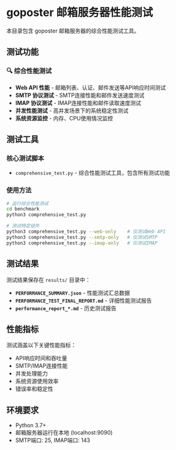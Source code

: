 # goposter 邮箱服务器性能测试

本目录包含 goposter 邮箱服务器的综合性能测试工具。

## 测试功能

### 🔍 综合性能测试
- **Web API 性能** - 邮箱列表、认证、邮件发送等API响应时间测试
- **SMTP 协议测试** - SMTP连接性能和邮件发送速度测试
- **IMAP 协议测试** - IMAP连接性能和邮件读取速度测试
- **并发性能测试** - 高并发场景下的系统稳定性测试
- **系统资源监控** - 内存、CPU使用情况监控

## 测试工具

### 核心测试脚本
- `comprehensive_test.py` - 综合性能测试工具，包含所有测试功能

### 使用方法

```bash
# 运行综合性能测试
cd benchmark
python3 comprehensive_test.py

# 测试特定组件
python3 comprehensive_test.py --web-only    # 仅测试Web API
python3 comprehensive_test.py --smtp-only   # 仅测试SMTP
python3 comprehensive_test.py --imap-only   # 仅测试IMAP
```

## 测试结果

测试结果保存在 `results/` 目录中：

- **`PERFORMANCE_SUMMARY.json`** - 性能测试汇总数据
- **`PERFORMANCE_TEST_FINAL_REPORT.md`** - 详细性能测试报告
- **`performance_report_*.md`** - 历史测试报告

## 性能指标

测试涵盖以下关键性能指标：
- API响应时间和吞吐量
- SMTP/IMAP连接性能
- 并发处理能力
- 系统资源使用效率
- 错误率和稳定性

## 环境要求

- Python 3.7+
- 邮箱服务器运行在本地 (localhost:9090)
- SMTP端口: 25, IMAP端口: 143
